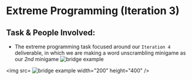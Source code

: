 # Extreme Programming (Iteration 3)

## Task & People Involved: 
- The extreme programming task focused around our `Iteration 4 ` deliverable, in which we are making a word unscrambling minigame as our *2nd* minigame
![bridge example](https://github.com/ATacoDev/SE-320/assets/146070033/1b43297a-cae0-40f2-bdfe-2ff6c4331872)

<img src= ![bridge example](https://github.com/ATacoDev/SE-320/assets/146070033/1b43297a-cae0-40f2-bdfe-2ff6c4331872) width="200" height="400" />
